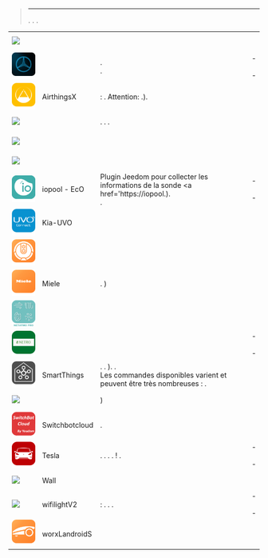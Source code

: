 
# 


>****
>. . .
> [](https://market.jeedom.com/index.php?v=d&p=market&type=plugin&categorie=devicecommunication) 


| | | | |
|--- | --- | --- | ---|
|<img src="BoschIndego/BoschIndego_icon.png" class="pluginLogo" width="100" />|||[](https://jpty.github.io/jeedom/plugins/BoschIndego/es_ES/index.html)<br/>[](https://market.jeedom.com/index.php?v=d&p=market_display&id=3937)<br/>[](https://jpty.github.io/jeedom/plugins/BoschIndego/es_ES/changelog.html)|
|<img src="Mercedes_me/Mercedes_me_icon.png" class="pluginLogo" width="100" />||.<br>.|[](https://mguyard.github.io/Jeedom-Documentations/es_ES/Mercedes_me/documentation) - [](https://mguyard.github.io/Jeedom-Documentations/es_ES/Mercedes_me/documentation)<br/>[](https://market.jeedom.com/index.php?v=d&p=market_display&id=4046)<br/>[](https://mguyard.github.io/Jeedom-Documentations/es_ES/Mercedes_me/changelog) - [](https://mguyard.github.io/Jeedom-Documentations/es_ES/Mercedes_me/changelog)|
|<img src="airthingsx/airthingsx_icon.png" class="pluginLogo" width="100" />|AirthingsX|: . Attention: .).|[](https://www.xypii.be/projects/jeedom-airthingsx/es_ES/)<br/>[](https://market.jeedom.com/index.php?v=d&p=market_display&id=4268)<br/>[]()|
|<img src="alexasmarthome/alexasmarthome_icon.png" class="pluginLogo" width="100" />||. . .|[](http://jeedom.sigalou-domotique.fr/alexa-amazon-smarthome-documentation)<br/>[](https://market.jeedom.com/index.php?v=d&p=market_display&id=3914)<br/>[](http://jeedom.sigalou-domotique.fr/alexa-amazon-smarthome-changelog)|
|<img src="homeconnect/homeconnect_icon.png" class="pluginLogo" width="100" />|||[](https://jmvedrine.github.io/homeconnect/es_ES/)<br/>[](https://market.jeedom.com/index.php?v=d&p=market_display&id=3894)<br/>[](https://jmvedrine.github.io/homeconnect/es_ES/changelog)|
|<img src="infoloc/infoloc_icon.png" class="pluginLogo" width="100" />|||[](https://jeremie-c.github.io/plugin-InfoLoc/es_ES/index)<br/>[](https://market.jeedom.com/index.php?v=d&p=market_display&id=4020)<br/>[](https://jeremie-c.github.io/plugin-InfoLoc/es_ES/changelog)|
|<img src="iopool_EcO/iopool_EcO_icon.png" class="pluginLogo" width="100" />|iopool - EcO|Plugin Jeedom pour collecter les informations de la sonde <a href='https://iopool.).<br/>.|[](https://mguyard.github.io/Jeedom-Documentations/es_ES/iopool_EcO/documentation) - [](https://mguyard.github.io/Jeedom-Documentations/es_ES/iopool_EcO/documentation)<br/>[](https://market.jeedom.com/index.php?v=d&p=market_display&id=4189)<br/>[](https://mguyard.github.io/Jeedom-Documentations/es_ES/iopool_EcO/changelog) - [](https://mguyard.github.io/Jeedom-Documentations/es_ES/iopool_EcO/changelog)|
|<img src="kiauvo/kiauvo_icon.png" class="pluginLogo" width="100" />|Kia-UVO||[](https://neopix.github.io/jeedom-kiauvo-documentation/fr_FR)<br/>[](https://market.jeedom.com/index.php?v=d&p=market_display&id=4076)<br/>[](https://neopix.github.io/jeedom-kiauvo-documentation/es_ES/changelog)|
|<img src="kroomba/kroomba_icon.png" class="pluginLogo" width="100" />|||[](https://jmvedrine.github.io/kroomba/es_ES/)<br/>[](https://market.jeedom.com/index.php?v=d&p=market_display&id=2776)<br/>[](https://jmvedrine.github.io/kroomba/es_ES/changelog)|
|<img src="miele/miele_icon.png" class="pluginLogo" width="100" />|Miele|. )|[](https://mips2648.github.io/jeedom-plugins-docs/miele/es_ES/)<br/>[](https://market.jeedom.com/index.php?v=d&p=market_display&id=3950)<br/>[](https://mips2648.github.io/jeedom-plugins-docs/miele/es_ES/changelog)|
|<img src="netatmopro/netatmopro_icon.png" class="pluginLogo" width="100" />|||[](https://thanaus.github.io/jeedom_docs/plugins/netatmopro/es_ES/)<br/>[](https://market.jeedom.com/index.php?v=d&p=market_display&id=2950)<br/>[](https://thanaus.github.io/jeedom_docs/plugins/netatmopro/es_ES/changelog)|
|<img src="netroarrosage/netroarrosage_icon.png" class="pluginLogo" width="100" />|||[](https://kcofoni.github.io/jeedom-docs/plugin-netroarrosage/docs/es_ES/) - [](https://kcofoni.github.io/jeedom-docs/plugin-netroarrosage/docs/es_ES/beta/)<br/>[](https://market.jeedom.com/index.php?v=d&p=market_display&id=4354)<br/>[](https://kcofoni.github.io/jeedom-docs/plugin-netroarrosage/docs/es_ES/changelog) - [](https://kcofoni.github.io/jeedom-docs/plugin-netroarrosage/docs/es_ES/beta/changelog)|
|<img src="smartthings/smartthings_icon.png" class="pluginLogo" width="100" />|SmartThings|. . ). .</br>Les commandes disponibles varient et peuvent être très nombreuses : .|[](https://flobul-domotique.fr/documentation-du-plugin-smartthings-pour-jeedom)<br/>[](https://market.jeedom.com/index.php?v=d&p=market_display&id=4099)<br/>[](https://flobul-domotique.fr/liste-des-versions-du-plugin-smartthings-pour-jeedom/)|
|<img src="surepetcare/surepetcare_icon.png" class="pluginLogo" width="100" />||)|[](https://jmvedrine.github.io/jeedom-surepetcare/es_ES/)<br/>[](https://market.jeedom.com/index.php?v=d&p=market_display&id=3718)<br/>[](https://jmvedrine.github.io/jeedom-surepetcare/es_ES/changelog)|
|<img src="switchbotcloud/switchbotcloud_icon.png" class="pluginLogo" width="100" />|Switchbotcloud|.|[](https://jeremyarnoux.github.io/jeedom/plugins/switchbotcloud/index.html)<br/>[](https://market.jeedom.com/index.php?v=d&p=market_display&id=4369)<br/>[](https://jeremyarnoux.github.io/jeedom/plugins/switchbotcloud/changelog.html)|
|<img src="tesla/tesla_icon.png" class="pluginLogo" width="100" />|Tesla|. . . .  ! . |[](http://tesla.jeedom.free.fr/documentation) - [](http://tesla.jeedom.free.fr/documentation)<br/>[](https://market.jeedom.com/index.php?v=d&p=market_display&id=3486)<br/>[](http://tesla.jeedom.free.fr/changelog) - [](http://tesla.jeedom.free.fr/changelog)|
|<img src="wall/wall_icon.png" class="pluginLogo" width="100" />|Wall||[](https://barre35.github.io/jeedom-plugin-doc/es_ES/wall_documentation)<br/>[](https://market.jeedom.com/index.php?v=d&p=market_display&id=3634)<br/>[](https://barre35.github.io/jeedom-plugin-doc/es_ES/wall_changelog)|
|<img src="wifilightV2/wifilightV2_icon.png" class="pluginLogo" width="100" />|wifilightV2| : . . .|[](https://bcaro.github.io/wifilightV2-doc/es_ES/) - [](https://bcaro.github.io/wifilightV2-doc/es_ES/)<br/>[](https://market.jeedom.com/index.php?v=d&p=market_display&id=2793)<br/>[](https://bcaro.github.io/wifilightV2-doc/es_ES/changelog) - [](https://bcaro.github.io/wifilightV2-doc/es_ES/changelog)|
|<img src="worxLandroidS/worxLandroidS_icon.png" class="pluginLogo" width="100" />|worxLandroidS||[](https://sebsst.github.io/worxLandroidS/es_ES/)<br/>[](https://market.jeedom.com/index.php?v=d&p=market_display&id=3396)<br/>[](https://sebsst.github.io/worxLandroidS/es_ES/changelog)|
